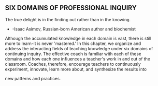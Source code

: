 ## SIX DOMAINS OF PROFESSIONAL INQUIRY

The true delight is in the finding out rather than in the knowing.

- -Isaac Asimov, Russian-born American author and biochemist

Although the accumulated knowledge in each domain is vast, there is still more to learn-it is never 'mastered.' In this chapter, we organize and address the interacting fields of teaching knowledge under six domains of continuing inquiry. The effective coach is familiar with each of these domains and how each one influences a teacher's work in and out of the classroom. Coaches, therefore, encourage teachers to continuously experiment, innovate, learn more about, and synthesize the results into

new patterns and practices.
